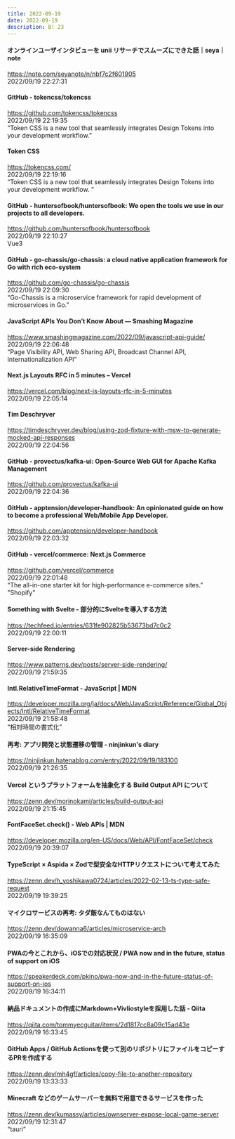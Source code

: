 ```yaml
---
title: 2022-09-19
date: 2022-09-19
description: B! 23
---
```


#### オンラインユーザインタビューを unii リサーチでスムーズにできた話｜seya｜note
https://note.com/seyanote/n/nbf7c2f601905<br>
2022/09/19 22:27:31<br>


#### GitHub - tokencss/tokencss
https://github.com/tokencss/tokencss<br>
2022/09/19 22:19:35<br>
“Token CSS is a new tool that seamlessly integrates Design Tokens into your development workflow.”


#### Token CSS
https://tokencss.com/<br>
2022/09/19 22:19:16<br>
“Token CSS is a new tool that seamlessly integrates Design Tokens into your development workflow. ”


#### GitHub - huntersofbook/huntersofbook: We open the tools we use in our projects to all developers.
https://github.com/huntersofbook/huntersofbook<br>
2022/09/19 22:10:27<br>
Vue3


#### GitHub - go-chassis/go-chassis: a cloud native application framework for Go with rich eco-system
https://github.com/go-chassis/go-chassis<br>
2022/09/19 22:09:30<br>
“Go-Chassis is a microservice framework for rapid development of microservices in Go.”


#### JavaScript APIs You Don’t Know About — Smashing Magazine
https://www.smashingmagazine.com/2022/09/javascript-api-guide/<br>
2022/09/19 22:06:48<br>
“Page Visibility API, Web Sharing API, Broadcast Channel API, Internationalization API”


#### Next.js Layouts RFC in 5 minutes – Vercel
https://vercel.com/blog/next-js-layouts-rfc-in-5-minutes<br>
2022/09/19 22:05:14<br>


#### Tim Deschryver
https://timdeschryver.dev/blog/using-zod-fixture-with-msw-to-generate-mocked-api-responses<br>
2022/09/19 22:04:56<br>


#### GitHub - provectus/kafka-ui: Open-Source Web GUI for Apache Kafka Management
https://github.com/provectus/kafka-ui<br>
2022/09/19 22:04:36<br>


#### GitHub - apptension/developer-handbook: An opinionated guide on how to become a professional Web/Mobile App Developer.
https://github.com/apptension/developer-handbook<br>
2022/09/19 22:03:32<br>


#### GitHub - vercel/commerce: Next.js Commerce
https://github.com/vercel/commerce<br>
2022/09/19 22:01:48<br>
“The all-in-one starter kit for high-performance e-commerce sites.” "Shopify"


#### Something with Svelte - 部分的にSvelteを導入する方法
https://techfeed.io/entries/631fe902825b53673bd7c0c2<br>
2022/09/19 22:00:11<br>


#### Server-side Rendering
https://www.patterns.dev/posts/server-side-rendering/<br>
2022/09/19 21:59:35<br>


#### Intl.RelativeTimeFormat - JavaScript | MDN
https://developer.mozilla.org/ja/docs/Web/JavaScript/Reference/Global_Objects/Intl/RelativeTimeFormat<br>
2022/09/19 21:58:48<br>
“相対時間の書式化”


#### 再考: アプリ開発と状態遷移の管理 - ninjinkun's diary
https://ninjinkun.hatenablog.com/entry/2022/09/19/183100<br>
2022/09/19 21:26:35<br>


#### Vercel というプラットフォームを抽象化する Build Output API について
https://zenn.dev/morinokami/articles/build-output-api<br>
2022/09/19 21:15:45<br>


#### FontFaceSet.check() - Web APIs | MDN
https://developer.mozilla.org/en-US/docs/Web/API/FontFaceSet/check<br>
2022/09/19 20:39:07<br>


#### TypeScript × Aspida × Zodで型安全なHTTPリクエストについて考えてみた
https://zenn.dev/h_yoshikawa0724/articles/2022-02-13-ts-type-safe-request<br>
2022/09/19 19:39:25<br>


#### マイクロサービスの再考: タダ飯なんてものはない
https://zenn.dev/dowanna6/articles/microservice-arch<br>
2022/09/19 16:35:09<br>


#### PWAの今とこれから、iOSでの対応状況 / PWA now and in the future, status of support on iOS
https://speakerdeck.com/pkino/pwa-now-and-in-the-future-status-of-support-on-ios<br>
2022/09/19 16:34:11<br>


#### 納品ドキュメントの作成にMarkdown+Vivliostyleを採用した話 - Qiita
https://qiita.com/tommyecguitar/items/2d1817cc8a09c15ad43e<br>
2022/09/19 16:33:45<br>


#### GitHub Apps / GitHub Actionsを使って別のリポジトリにファイルをコピーするPRを作成する
https://zenn.dev/mh4gf/articles/copy-file-to-another-repository<br>
2022/09/19 13:33:33<br>


#### Minecraft などのゲームサーバーを無料で用意できるサービスを作った
https://zenn.dev/kumassy/articles/ownserver-expose-local-game-server<br>
2022/09/19 12:31:47<br>
“tauri”


